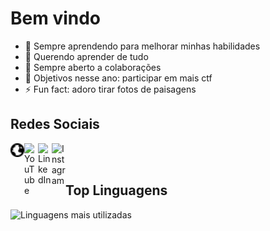 # Bem vindo
- 🔭 Sempre aprendendo para melhorar minhas habilidades
- 🌱 Querendo aprender de tudo
- 👯 Sempre aberto a colaborações 
- 🥅 Objetivos nesse ano: participar em mais ctf
- ⚡ Fun fact: adoro tirar fotos de paisagens <!--tentar deixar aleatório com varias coisas-->

<!--Redes Sociais -->

## Redes Sociais
[<img align="left" alt="site" width="22px" src="https://raw.githubusercontent.com/iconic/open-iconic/master/svg/globe.svg" />][website]
[<img align="left" alt="YouTube" width="22px" src="https://cdn.jsdelivr.net/npm/simple-icons@v3/icons/youtube.svg" />][youtube]
[<img align="left" alt="LinkedIn" width="22px" src="https://cdn.jsdelivr.net/npm/simple-icons@v3/icons/linkedin.svg" />][linkedin]
[<img align="left" alt="Instagram" width="22px" src="https://cdn.jsdelivr.net/npm/simple-icons@v3/icons/instagram.svg" />][instagram]
</br>
</br>

<!--Stats 

## Stats
(https://github-readme-stats.vercel.app/api?username=Rafael-Zamith&theme=dark&show_icons=true&hide=stars,contribs&include_all_commits=true&count_private=true)-->


<!--Langs-->

## Top Linguagens

<img align="left" alt="Linguagens mais utilizadas" src="https://github-readme-stats.vercel.app/api/top-langs/?username=Rafael-Zamith&layout=compact&theme=dark&hide_border=true"/>



<!--Ref-->
[website]: https://dorime.moo.com/index.html
[instagram]: https://instagram.com/zamith.rafa/
[linkedin]: https://linkedin.com/in/rafael-zamith-silva/
[youtube]: https://www.youtube.com/channel/UC4p8QbYA9-l-SN6KyW35CtQ